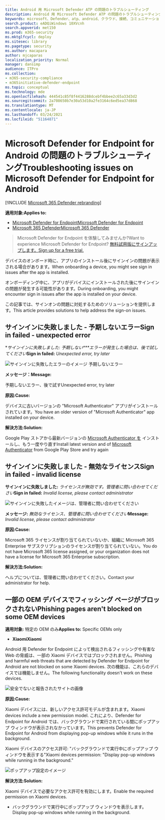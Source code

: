 ```yaml
---
title: Android 用 Microsoft Defender ATP の問題のトラブルシューティング
description: Android 用 Microsoft Defender ATP の問題のトラブルシューティング
keywords: microsoft、Defender、atp、android、クラウド、接続、コミュニケーション
search.product: eADQiWindows 10XVcnh
search.appverid: met150
ms.prod: m365-security
ms.mktglfcycl: deploy
ms.sitesec: library
ms.pagetype: security
ms.author: macapara
author: mjcaparas
localization_priority: Normal
manager: dansimp
audience: ITPro
ms.collection:
- m365-security-compliance
- m365initiative-defender-endpoint
ms.topic: conceptual
ms.technology: mde
ms.openlocfilehash: 444541c85f8f4416288dcebf4bbee2c65a33d3d2
ms.sourcegitcommit: 2a708650b7e30a53d10a2fe3164c6ed5ea37d868
ms.translationtype: MT
ms.contentlocale: ja-JP
ms.lasthandoff: 03/24/2021
ms.locfileid: "51164871"
---
```

# <a name="troubleshooting-issues-on-microsoft-defender-for-endpoint-for-android"></a><span data-ttu-id="5e4cd-104">Microsoft Defender for Endpoint for Android の問題のトラブルシューティング</span><span class="sxs-lookup"><span data-stu-id="5e4cd-104">Troubleshooting issues on Microsoft Defender for Endpoint for Android</span></span>

[!INCLUDE [Microsoft 365 Defender rebranding](../../includes/microsoft-defender.md)]

<span data-ttu-id="5e4cd-105">**適用対象:**</span><span class="sxs-lookup"><span data-stu-id="5e4cd-105">**Applies to:**</span></span>
- [<span data-ttu-id="5e4cd-106">Microsoft Defender for Endpoint</span><span class="sxs-lookup"><span data-stu-id="5e4cd-106">Microsoft Defender for Endpoint</span></span>](https://go.microsoft.com/fwlink/p/?linkid=2154037)
- [<span data-ttu-id="5e4cd-107">Microsoft 365 Defender</span><span class="sxs-lookup"><span data-stu-id="5e4cd-107">Microsoft 365 Defender</span></span>](https://go.microsoft.com/fwlink/?linkid=2118804)

> <span data-ttu-id="5e4cd-108">Microsoft Defender for Endpoint を体験してみませんか?</span><span class="sxs-lookup"><span data-stu-id="5e4cd-108">Want to experience Microsoft Defender for Endpoint?</span></span> [<span data-ttu-id="5e4cd-109">無料試用版にサインアップします。</span><span class="sxs-lookup"><span data-stu-id="5e4cd-109">Sign up for a free trial.</span></span>](https://www.microsoft.com/microsoft-365/windows/microsoft-defender-atp?ocid=docs-wdatp-exposedapis-abovefoldlink) 

<span data-ttu-id="5e4cd-110">デバイスのオンボード時に、アプリのインストール後にサインインの問題が表示される場合があります。</span><span class="sxs-lookup"><span data-stu-id="5e4cd-110">When onboarding a device, you might see sign in issues after the app is installed.</span></span>

<span data-ttu-id="5e4cd-111">オンボーディング中に、アプリがデバイスにインストールされた後にサインインの問題が発生する可能性があります。</span><span class="sxs-lookup"><span data-stu-id="5e4cd-111">During onboarding, you might encounter sign in issues after the app is installed on your device.</span></span>

<span data-ttu-id="5e4cd-112">この記事では、サインオンの問題に対処するためのソリューションを提供します。</span><span class="sxs-lookup"><span data-stu-id="5e4cd-112">This article provides solutions to help address the sign-on issues.</span></span>  

## <a name="sign-in-failed---unexpected-error"></a><span data-ttu-id="5e4cd-113">サインインに失敗しました - 予期しないエラー</span><span class="sxs-lookup"><span data-stu-id="5e4cd-113">Sign in failed - unexpected error</span></span>
<span data-ttu-id="5e4cd-114">\**サインインに失敗しました: 予期しない\*\*\*エラーが発生した場合は、後で試してください*</span><span class="sxs-lookup"><span data-stu-id="5e4cd-114">**Sign in failed:** *Unexpected error, try later*</span></span>

![サインインに失敗したエラーのイメージ 予期しないエラー](images/f9c3bad127d636c1f150d79814f35d4c.png)

<span data-ttu-id="5e4cd-116">**メッセージ：**</span><span class="sxs-lookup"><span data-stu-id="5e4cd-116">**Message:**</span></span>

<span data-ttu-id="5e4cd-117">予期しないエラー、後で試す</span><span class="sxs-lookup"><span data-stu-id="5e4cd-117">Unexpected error, try later</span></span>

<span data-ttu-id="5e4cd-118">**原因:**</span><span class="sxs-lookup"><span data-stu-id="5e4cd-118">**Cause:**</span></span>

<span data-ttu-id="5e4cd-119">デバイスに古いバージョンの "Microsoft Authenticator" アプリがインストールされています。</span><span class="sxs-lookup"><span data-stu-id="5e4cd-119">You have an older version of "Microsoft Authenticator" app installed on your device.</span></span>

<span data-ttu-id="5e4cd-120">**解決方法:**</span><span class="sxs-lookup"><span data-stu-id="5e4cd-120">**Solution:**</span></span>

<span data-ttu-id="5e4cd-121">Google Play ストアから最新バージョンの [Microsoft Authenticator を](https://play.google.com/store/apps/details?androidid=com.azure.authenticator) インストールし、もう一度やり直す</span><span class="sxs-lookup"><span data-stu-id="5e4cd-121">Install latest version and of [Microsoft Authenticator](https://play.google.com/store/apps/details?androidid=com.azure.authenticator) from Google Play Store and try again</span></span>

## <a name="sign-in-failed---invalid-license"></a><span data-ttu-id="5e4cd-122">サインインに失敗しました - 無効なライセンス</span><span class="sxs-lookup"><span data-stu-id="5e4cd-122">Sign in failed - invalid license</span></span>

<span data-ttu-id="5e4cd-123">**サインインに失敗しました:** *ライセンスが無効です。管理者に問い合わせてください*</span><span class="sxs-lookup"><span data-stu-id="5e4cd-123">**Sign in failed:** *Invalid license, please contact administrator*</span></span>

![サインインに失敗したイメージは、管理者に問い合わせてください](images/920e433f440fa1d3d298e6a2a43d4811.png)

<span data-ttu-id="5e4cd-125">**メッセージ:** *無効なライセンス、管理者に問い合わせてください*</span><span class="sxs-lookup"><span data-stu-id="5e4cd-125">**Message:** *Invalid license, please contact administrator*</span></span>

<span data-ttu-id="5e4cd-126">**原因:**</span><span class="sxs-lookup"><span data-stu-id="5e4cd-126">**Cause:**</span></span>

<span data-ttu-id="5e4cd-127">Microsoft 365 ライセンスが割り当てられていないか、組織に Microsoft 365 Enterprise サブスクリプションのライセンスが割り当てられていない。</span><span class="sxs-lookup"><span data-stu-id="5e4cd-127">You do not have Microsoft 365 license assigned, or your organization does not have a license for Microsoft 365 Enterprise subscription.</span></span>

<span data-ttu-id="5e4cd-128">**解決方法:**</span><span class="sxs-lookup"><span data-stu-id="5e4cd-128">**Solution:**</span></span>

<span data-ttu-id="5e4cd-129">ヘルプについては、管理者に問い合わせてください。</span><span class="sxs-lookup"><span data-stu-id="5e4cd-129">Contact your administrator for help.</span></span>

## <a name="phishing-pages-arent-blocked-on-some-oem-devices"></a><span data-ttu-id="5e4cd-130">一部の OEM デバイスでフィッシング ページがブロックされない</span><span class="sxs-lookup"><span data-stu-id="5e4cd-130">Phishing pages aren't blocked on some OEM devices</span></span>

<span data-ttu-id="5e4cd-131">**適用対象:** 特定の OEM のみ</span><span class="sxs-lookup"><span data-stu-id="5e4cd-131">**Applies to:** Specific OEMs only</span></span>

-   <span data-ttu-id="5e4cd-132">**Xiaomi**</span><span class="sxs-lookup"><span data-stu-id="5e4cd-132">**Xiaomi**</span></span>

<span data-ttu-id="5e4cd-133">Android 用 Defender for Endpoint によって検出されるフィッシングや有害な Web の脅威は、一部の Xiaomi デバイスではブロックされません。</span><span class="sxs-lookup"><span data-stu-id="5e4cd-133">Phishing and harmful web threats that are detected by Defender for Endpoint for Android are not blocked on some Xiaomi devices.</span></span> <span data-ttu-id="5e4cd-134">次の機能は、これらのデバイスでは機能しません。</span><span class="sxs-lookup"><span data-stu-id="5e4cd-134">The following functionality doesn't work on these devices.</span></span>

![安全でないと報告されたサイトの画像](images/0c04975c74746a5cdb085e1d9386e713.png)


<span data-ttu-id="5e4cd-136">**原因:**</span><span class="sxs-lookup"><span data-stu-id="5e4cd-136">**Cause:**</span></span>

<span data-ttu-id="5e4cd-137">Xiaomi デバイスには、新しいアクセス許可モデルが含まれます。</span><span class="sxs-lookup"><span data-stu-id="5e4cd-137">Xiaomi devices include a new permission model.</span></span> <span data-ttu-id="5e4cd-138">これにより、Defender for Endpoint for Android では、バックグラウンドで実行されている間にポップアップ ウィンドウが表示されなかっています。</span><span class="sxs-lookup"><span data-stu-id="5e4cd-138">This prevents Defender for Endpoint for Android from displaying pop-up windows while it runs in the background.</span></span>

<span data-ttu-id="5e4cd-139">Xiaomi デバイスのアクセス許可: "バックグラウンドで実行中にポップアップ ウィンドウを表示する"</span><span class="sxs-lookup"><span data-stu-id="5e4cd-139">Xiaomi devices permission: "Display pop-up windows while running in the background."</span></span>

![ポップアップ設定のイメージ](images/6e48e7b29daf50afddcc6c8c7d59fd64.png)

<span data-ttu-id="5e4cd-141">**解決方法:**</span><span class="sxs-lookup"><span data-stu-id="5e4cd-141">**Solution:**</span></span>

<span data-ttu-id="5e4cd-142">Xiaomi デバイスで必要なアクセス許可を有効にします。</span><span class="sxs-lookup"><span data-stu-id="5e4cd-142">Enable the required permission on Xiaomi devices.</span></span>

- <span data-ttu-id="5e4cd-143">バックグラウンドで実行中にポップアップ ウィンドウを表示します。</span><span class="sxs-lookup"><span data-stu-id="5e4cd-143">Display pop-up windows while running in the background.</span></span>
